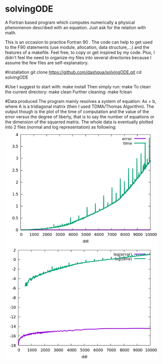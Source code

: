# solvingODE
A Fortran based program which computes numerically a physical phenomenon described with an equation.
Just ask for the relation with math.

This is an occasion to practice Fortran 90 . The code can help to get used to the F90 statements (use module, allocation, data structure,...) and the features of a makefile. Feel free, to copy or get inspired by my code.
Plus, I didn't feel the need to organize my files into several directories because I assume the few files are self-explanatory.

#Installation
  git clone https://github.com/dashqua/solvingODE.git
  cd solvingODE

#Use
I suggest to start with:
  make install
Then simply run:
  make
To clean the current directory:
  make clean
Further cleaning:
  make fclean

#Data produced
The program mainly resolves a system of equation: Ax = b, where A is a tridiagonal matrix (then I used TDMA/Thomas Algorithm).
The output though is the plot of the time of computation and the value of the error versus the degree of liberty, that is to say the number of equations or the dimension of the squarred matrix. The whole data is eventually plotted into 2 files (normal and log representation) as following:
![GitHub Logo](/vizualize.png)
![GitHub Logo](/logvizualize.png)

